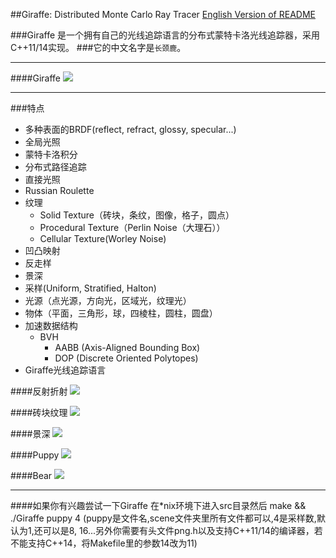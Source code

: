 ##Giraffe: Distributed Monte Carlo Ray Tracer
[English Version of README](./README.en.md)

###Giraffe 是一个拥有自己的光线追踪语言的分布式蒙特卡洛光线追踪器，采用C++11/14实现。
###它的中文名字是`长颈鹿`。

***

####Giraffe
![](./image/giraffe.png)

***

###特点
* 多种表面的BRDF(reflect, refract, glossy, specular...)
* 全局光照
* 蒙特卡洛积分
* 分布式路径追踪
* 直接光照
* Russian Roulette
* 纹理
	- Solid Texture（砖块，条纹，图像，格子，圆点）
	- Procedural Texture（Perlin Noise（大理石））
	- Cellular Texture(Worley Noise)
* 凹凸映射
* 反走样
* 景深
* 采样(Uniform, Stratified, Halton)
* 光源（点光源，方向光，区域光，纹理光）
* 物体（平面，三角形，球，四棱柱，圆柱，圆盘）
* 加速数据结构
	- BVH
		+	AABB (Axis-Aligned Bounding Box)
		+	DOP	(Discrete Oriented Polytopes)
* Giraffe光线追踪语言


####反射折射
![](./image/reflect_refract.png)

####砖块纹理
![](./image/brick.png)

####景深
![](./image/depth_of_field.png)

####Puppy
![](./image/puppy.png)

####Bear
![](./image/bear.png)

***

####如果你有兴趣尝试一下Giraffe
在*nix环境下进入src目录然后 make && ./Giraffe puppy 4 (puppy是文件名,scene文件夹里所有文件都可以,4是采样数,默认为1,还可以是8, 16...另外你需要有头文件png.h以及支持C++11/14的编译器，若不能支持C++14，将Makefile里的参数14改为11)

